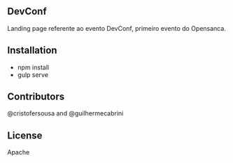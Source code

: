 ## DevConf

Landing page referente ao evento DevConf, primeiro evento do Opensanca.

## Installation

- npm install
- gulp serve


## Contributors

@cristofersousa and @guilhermecabrini

## License

Apache
